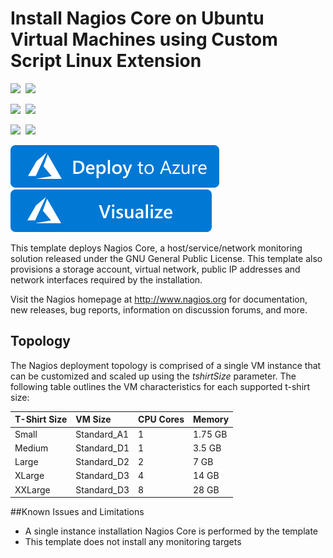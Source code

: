 # Install Nagios Core on Ubuntu Virtual Machines using Custom Script Linux Extension

<IMG SRC="https://azurequickstartsservice.blob.core.windows.net/badges/nagios-on-ubuntu/PublicLastTestDate.svg" />&nbsp;
<IMG SRC="https://azurequickstartsservice.blob.core.windows.net/badges/nagios-on-ubuntu/PublicDeployment.svg" />&nbsp;

<IMG SRC="https://azurequickstartsservice.blob.core.windows.net/badges/nagios-on-ubuntu/FairfaxLastTestDate.svg" />&nbsp;
<IMG SRC="https://azurequickstartsservice.blob.core.windows.net/badges/nagios-on-ubuntu/FairfaxDeployment.svg" />&nbsp;

<IMG SRC="https://azurequickstartsservice.blob.core.windows.net/badges/nagios-on-ubuntu/BestPracticeResult.svg" />&nbsp;
<IMG SRC="https://azurequickstartsservice.blob.core.windows.net/badges/nagios-on-ubuntu/CredScanResult.svg" />&nbsp;

<a href="https://portal.azure.com/#create/Microsoft.Template/uri/https%3A%2F%2Fraw.githubusercontent.com%2FAzure%2Fazure-quickstart-templates%2Fmaster%2Fnagios-on-ubuntu%2Fazuredeploy.json" target="_blank">
    <img src="https://raw.githubusercontent.com/Azure/azure-quickstart-templates/master/1-CONTRIBUTION-GUIDE/images/deploytoazure.svg?sanitize=true"/>
</a>
<a href="http://armviz.io/#/?load=https%3A%2F%2Fraw.githubusercontent.com%2FAzure%2Fazure-quickstart-templates%2Fmaster%2Fnagios-on-ubuntu%2Fazuredeploy.json" target="_blank">
    <img src="https://raw.githubusercontent.com/Azure/azure-quickstart-templates/master/1-CONTRIBUTION-GUIDE/images/visualizebutton.svg?sanitize=true"/>
</a>

This template deploys Nagios Core, a host/service/network monitoring solution released under the GNU General Public License. This template also provisions a storage account, virtual network, public IP addresses and network interfaces required by the installation.

Visit the Nagios homepage at http://www.nagios.org for documentation, new releases, bug reports, information on discussion forums, and more.

Topology
--------
The Nagios deployment topology is comprised of a single VM instance that can be customized and scaled up using the _tshirtSize_ parameter. The following table outlines the VM characteristics for each supported t-shirt size:

| T-Shirt Size | VM Size | CPU Cores | Memory |
|:--- |:---|:---|:---|
| Small | Standard_A1 | 1 | 1.75 GB |
| Medium | Standard_D1 | 1 | 3.5 GB |
| Large | Standard_D2 | 2 | 7 GB |
| XLarge | Standard_D3 | 4 | 14 GB |
| XXLarge | Standard_D3 | 8 | 28 GB |

##Known Issues and Limitations
- A single instance installation Nagios Core is performed by the template
- This template does not install any monitoring targets

